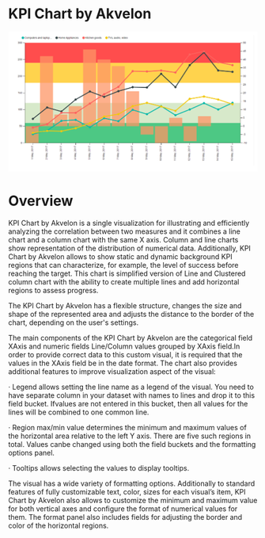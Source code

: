 # KPI Chart by Akvelon

![alt text](image/Screenshot-1.png "Visualize your data easily with KPI Chart by Akvelon")

# Overview

KPI Chart by Akvelon is a single visualization for illustrating and efficiently analyzing the correlation between two measures and it combines a line chart and a column chart with the same X axis. Column and line charts show representation of the distribution of numerical data. Additionally, KPI Chart by Akvelon allows to show static and dynamic background KPI regions that can characterize, for example, the level of success before reaching the target. This chart is simplified version of Line and Clustered column chart with the ability to create multiple lines and add horizontal regions to assess progress.  

The KPI Chart by Akvelon has a flexible structure, changes the size and shape of the represented area and adjusts the distance to the border of the chart, depending on the user's settings.

The main components of the KPI Chart by Akvelon are the categorical field XAxis and numeric fields Line/Column values grouped by XAxis field.In order to provide correct data to this custom visual, it is required that the values ​​in the XAxis field be in the date format. The chart also provides additional features to improve visualization aspect of the visual:



· Legend allows setting the line name as a legend of the visual. You need to have separate column in your dataset with names to lines and drop it to this field bucket. Ifvalues ​​are not entered in this bucket, then all values ​​for the lines will be combined to one common line.

·  Region max/min value determines the minimum and maximum values of the horizontal area relative to the left Y axis. There are five such regions in total. Values ​​canbe changed using both the field buckets and the formatting options panel.

·  Tooltips allows selecting the values to display tooltips.

The  visual has a wide variety of formatting options. Additionally to standard features of fully customizable text, color, sizes for each visual’s item, KPI Chart by Akvelon also allows to customize the minimum and maximum value for both vertical axes and configure the format of numerical values for them. The format panel also includes fields for adjusting the border and color of the horizontal regions.
